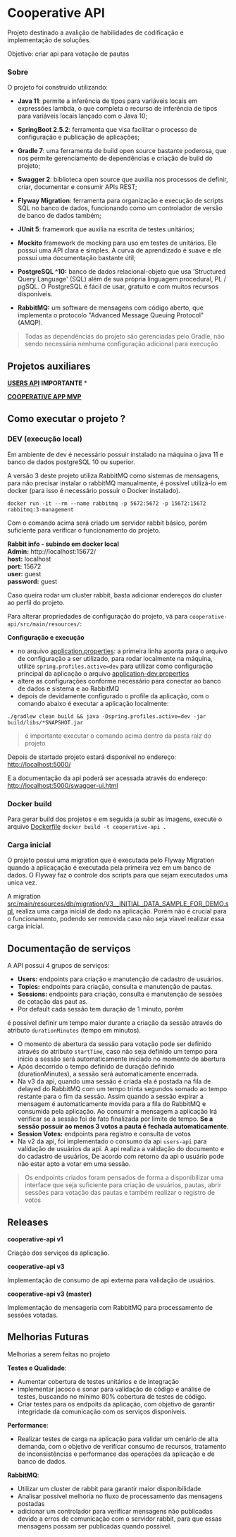 # Cooperative API

Projeto destinado a avalição de habilidades de codificação e implementação de soluções.

Objetivo: criar api para votação de pautas

### Sobre

O projeto foi construído utilizando:

* **Java 11**:  permite a inferência de tipos para variáveis locais em expressões lambda, o que completa o recurso de inferência de tipos para variáveis locais lançado com o Java 10;
* **SpringBoot 2.5.2**: ferramenta que visa facilitar o processo de configuração e publicação de aplicações;
* **Gradle 7**: uma ferramenta de build open source bastante poderosa, que nos permite gerenciamento de dependências e criação de build do projeto;
* **Swagger 2**: biblioteca open source que auxilia nos processos de definir, criar, documentar e consumir APIs REST;
* **Flyway Migration**: ferramenta para organização e execução de scripts SQL no banco de dados, funcionando como um controlador de versão de banco de dados também;


* **JUnit 5**:  framework que auxilia na escrita de testes unitários;
* **Mockito** framework de mocking para uso em testes de unitários. Ele possui uma API clara e simples. A curva de aprendizado é suave e ele possui uma documentação bastante útil;


* **PostgreSQL ^10:** banco de dados relacional-objeto que usa 'Structured Query Language' (SQL) além de sua própria linguagem procedural, PL / pgSQL. O PostgreSQL é fácil de usar, gratuito e com muitos recursos disponíveis.
* **RabbitMQ:** um software de mensagens com código aberto, que implementa o protocolo "Advanced Message Queuing Protocol" (AMQP).

> Todas as dependências do projeto são gerenciadas pelo Gradle, não sendo necessária nenhuma configuração adicional para execução

## Projetos auxiliares

**[USERS API](../users-api/README.md)** **IMPORTANTE** *

**[COOPERATIVE APP MVP](../cooperative-mvp-app/README.md)**

## Como executar o projeto ?

### DEV (execução local)

Em ambiente de dev é necessário possuir instalado na máquina o java 11 e banco de dados postgreSQL 10 ou superior.

A versão 3 deste projeto utiliza RabbitMQ como sistemas de mensagens, para não precisar instalar
o rabbitMQ manualmente, é possível utilizá-lo em docker (para isso é necessário possuir o Docker instalado).

```
docker run -it --rm --name rabbitmq -p 5672:5672 -p 15672:15672 rabbitmq:3-management
```

Com o comando acima será criado um servidor rabbit básico, porém suficiente para verificar o funcionamento do projeto.

**Rabbit info - subindo em docker local** <br />
**Admin:** http://localhost:15672/ <br />
**host:** localhost <br />
**port:** 15672 <br />
**user:** guest <br />
**password:** guest <br />


Caso queira rodar um cluster rabbit, basta adicionar endereços do cluster ao perfil do projeto.

Para alterar propriedades de configuração do projeto, vá para `cooperative-api/src/main/resources/`:

**Configuração e execução**
- no arquivo [application.properties](src/main/resources/application.properties): a primeira linha aponta
  para o arquivo de configuração a ser utilizado, para rodar localmente na máquina,
  utilize `spring.profiles.active=dev` para utilizar como configuração principal
  da aplicação o arquivo [application-dev.properties](src/main/resources/application-dev.properties)
- altere as configurações conforme necessário para conectar ao banco de dados e sistema e ao RabbitMQ
- depois de devidamente configurado o profile da aplicação, com o comando abaixo é
  executar a aplicação localmente:

```
./gradlew clean build && java -Dspring.profiles.active=dev -jar build/libs/*SNAPSHOT.jar
```
> é importante executar o comando acima dentro da pasta raiz do projeto

Depois de startado projeto estará disponível no endereço: [http://localhost:5000/](http://localhost:5000/)

E a documentação da api poderá ser acessada através do endereço: [http://localhost:5000/swagger-ui.html](http://localhost:5000/swagger-ui.html)

### Docker build

Para gerar build dos projetos e em seguida ja subir as imagens, execute o arquivo [Dockerfile](Dockerfile)
``` docker build -t cooperative-api . ```

### Carga inicial

O projeto possui uma migration que é executada pelo Flyway Migration quando a aplicaçação é executada
 pela primeira vez em um banco de dados. O Flyway faz o controle dos scripts para que sejam executados uma unica vez.

A migration [src/main/resources/db/migration/V3__INITIAL_DATA_SAMPLE_FOR_DEMO.sql](src/main/resources/db/migration/V3__INTIAL_DATA_SALPLE_FOR_DEMO.sql), 
realiza uma carga inicial de dado na aplicação. Porém não é crucial para o funcionamento, 
podendo ser removida caso não seja viavel realizar essa carga inicial.

## Documentação de serviços

A API possui 4 grupos de serviços:
- **Users:** endpoints para criação e manutenção de cadastro de usuários.
  <br />
- **Topics:** endpoints para criação, consulta e manutenção de pautas.
  <br />
- **Sessions:** endpoints para criação, consulta e manutenção de sessões de cotação das paut
  as.
- Por default cada sessão tem duração de 1 minuto, porém

é possível definir um tempo
maior durante a criação da sessão através do atributo `durationMinutes` (tempo em minutos).
- O momento de abertura da sessão para votação pode ser definido através do atributo
  `startTime`, caso não seja definido um tempo para inicio a sessão será automaticamente
  iniciado no momento de abertura
- Após decorrido o tempo definido de duração definido (durationMinutes),
  a sessão será automaticamente encerrada.
- Na v3 da api, quando uma sessão é criada ela é postada na fila de delayed
  do RabbitMQ com um tempo  trinta segundos somado ao tempo restante
  para o fim da sessão. Assim quando a sessão expirar a mensagem é automaticamente movida
  para a fila do RabbitMQ e consumida pela aplicação. Ao consumir a mensagem a aplicação
  Irá verificar se a sessão foi de fato finalizada por limite de tempo.
  **Se a sessão possuir ao menos 3 votos a pauta é fechada automaticamente**.
  <br />
- **Session Votes:** endpoints para registro e consulta de votos
- Na v2 da api, foi implementado o consumo da api `users-api` para validação de
  usuários da api. A api realiza a validação do documento e do cadastro de usuários,
  De acordo com retorno da api o usuário pode não estar apto a votar em uma sessão.

> Os endpoints criados foram pensados de forma a disponibilizar uma interface que seja suficiente
para criação de usuários, pautas, abrir sessões para votação das pautas e
também realizar o registro de votos

## Releases

**cooperative-api v1**

Criação dos serviços da aplicação.

**cooperative-api v3**

Implementação de consumo de api externa para validação de usuários.

**cooperative-api v3 (master)**

Implementação de mensageria com RabbitMQ para processamento de sessões votadas.

## Melhorias Futuras

Melhorias a serem feitas no projeto

**Testes e Qualidade**: <br />
- Aumentar cobertura de testes unitários e de integração
- implementar jacoco e sonar para validação de código e análise de testes,
  buscando no mínimo 80%  cobertura de testes de código.
- Criar testes para os endpoits da aplicação, com objetivo de garantir integridade
  da comunicação com os serviços disponíveis.

**Performance**: <br />
- Realizar testes de carga na aplicação para validar um cenário de alta demanda,
  com o objetivo de verificar consumo de recursos, tratamento de inconsistências
  e performance das operações da aplicação e de banco de dados.

**RabbitMQ**: <br />
- Utilizar um cluster de rabbit para garantir maior disponibilidade
- Analisar possível melhoria no fluxo de processamento das mensagens postadas
- adicionar um controlador para verificar mensagens não publicadas devido a erros de
  comunicação com o servidor rabbit, para que essas mensagens possam ser publicadas
  quando possível.
 

